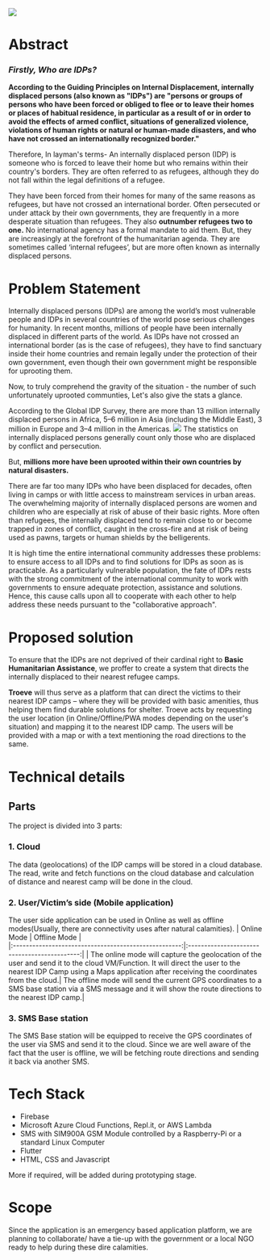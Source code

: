 
![](https://lh3.googleusercontent.com/12GECgYu8otu_llPsXo3WbYe2yM5dvTHdpxbwosnJ-fyIv0CgDj1MXrRzPO3Y4oI_0B5LET-4klR7XTaWx7soruoH4uEhM-YXubu8gBRECDnLeBEHlPi7y4FN-EgIMxmetv7n8V2aA=w2400)
# Abstract

### *Firstly, Who are IDPs?*

**According to the Guiding Principles on Internal Displacement, internally displaced persons (also known as "IDPs") are "persons or groups of persons who have been forced or obliged to flee or to leave their homes or places of habitual residence, in particular as a result of or in order to avoid the effects of armed conflict, situations of generalized violence, violations of human rights or natural or human-made disasters, and who have not crossed an internationally recognized border."**

Therefore, In layman's terms- An internally displaced person (IDP) is someone who is forced to leave their home but who remains within their country's borders. They are often referred to as refugees, although they do not fall within the legal definitions of a refugee.

They have been forced from their homes for many of the same reasons as refugees, but have not crossed an international border. Often persecuted or under attack by their own governments, they are frequently in a more desperate situation than refugees. 
They also **outnumber refugees two to one.** No international agency has a formal mandate to aid them. But, they are increasingly at the forefront of the humanitarian agenda. They are sometimes called ‘internal refugees’, but are more often known as internally displaced persons.

# Problem Statement

Internally displaced persons (IDPs) are among the world’s most vulnerable people and IDPs in several countries of the world pose serious challenges for humanity. In recent months, millions of people have been internally displaced in different parts of the world. As IDPs have not crossed an international border (as is the case of refugees), they have to find sanctuary inside their home countries and remain legally under the protection of their own government, even though their own government might be responsible for uprooting them.

Now, to truly comprehend the gravity of the situation - the number of such unfortunately uprooted communties, Let's also give the stats a glance. 

According to the Global IDP Survey, there are more than 13 million internally displaced persons in Africa, 5–6 million in Asia (including the Middle East), 3 million in Europe and 3–4 million in the Americas.
![](https://www.statista.com/graphic/1/268702/number-of-refugees-and-internally-displaced-persons-worldwide-since-2000.jpg)
The statistics on internally displaced persons generally count only those who are
displaced by conflict and persecution. 

But, **millions more have been uprooted within their own countries by natural disasters.**

There are far too many IDPs who have been displaced for decades, often living in camps or with little access to mainstream services in urban areas. The overwhelming majority of internally displaced persons are women and children who are especially at risk of abuse of their basic rights. More often than refugees, the internally displaced tend to remain close to or become trapped in zones of conflict, caught in the cross-fire and at risk of being used as pawns, targets or human shields by the belligerents.

It is high time the entire international community addresses these problems: to ensure access to all IDPs and to find solutions for IDPs as soon as is practicable. As a particularly vulnerable population, the fate of IDPs rests with the strong commitment of the international community to work with governments to ensure adequate protection, assistance and solutions. Hence, this cause calls upon all to cooperate with each other to help address these needs pursuant to the "collaborative approach".

# Proposed solution 

To ensure that the IDPs are not deprived of their cardinal right to **Basic Humanitarian Assistance**, we proffer to create a system that directs the internally displaced to their nearest refugee camps.

**Troeve** will thus serve as a platform that can direct the victims to their nearest IDP camps – where they will be provided with basic amenities, thus helping them find durable solutions for shelter. Troeve acts by requesting the user location (in Online/Offline/PWA modes depending on the user's situation) and mapping it to the nearest IDP camp. The users will be provided with a map or with a text mentioning the road directions to the same.


# Technical details
## Parts
The project is divided into 3 parts:

### 1. Cloud
The data (geolocations) of the IDP camps will be stored in a cloud database. The read, write and fetch functions on the cloud database and calculation of distance and nearest camp will be done in the cloud.

### 2. User/Victim’s side (Mobile application)
The user side application can be used in Online as well as offline modes(Usually, there are connectivity uses after natural calamities).
|  Online Mode                                         |                            Offline Mode      |                         
|:----------------------------------------------------:|:--------------------------------------------:|
| The online mode will capture the geolocation of the user and send it to the cloud VM/Function. It will direct the user to the nearest IDP Camp using a Maps application after receiving  the coordinates from the cloud.| The offline mode will send the current GPS coordinates to a SMS base station via a SMS message and it will show the route directions to the nearest IDP camp.|  

### 3. SMS Base station
The SMS Base station will be equipped to receive the GPS coordinates of the user via SMS and send it to the cloud. Since we are well aware of the fact that the user is offline, we will be fetching route directions and sending it back via another SMS.

# Tech Stack
- Firebase
- Microsoft Azure Cloud Functions, Repl.it, or AWS Lambda
- SMS with SIM900A GSM Module controlled by a Raspberry-Pi or a standard Linux Computer
- Flutter
- HTML, CSS and Javascript 

More if required, will be added during prototyping stage.




# Scope
Since the application is an emergency based application platform, we are planning to collaborate/ have a tie-up with the government or a local NGO ready to help during these dire calamities.


